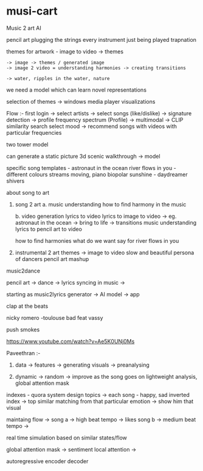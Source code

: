 # musi-cart
Music 2 art AI

pencil art
plugging the strings 
every instrument just being played
trapnation

themes for artwork - image to video -> themes

    -> image -> themes / generated image
    -> image 2 video = understanding harmonies -> creating transitions

    -> water, ripples in the water, nature

we need a model which can learn novel representations 

selection of themes -> windows media player visualizations

Flow :-
first login -> select artists -> select songs (like/dislike) -> signature detection -> profile frequency spectrum (Profile) -> multimodal -> CLIP similarity search
select mood -> recommend songs with videos with particular frequencies 

two tower model

can generate a static picture 3d scenic walkthrough -> model

specific song templates - astronaut in the ocean
river flows in you - different colours streams moving, piano
biopolar sunshine - daydreamer
shivers

about song to art

1. song 2 art
    a. music understanding
    how to find harmony in the music

    b. video generation
    lyrics to video
    lyrics to image to video -> eg. astronaut in the ocean -> bring to life -> transitions music understanding
    lyrics to pencil art to video

    how to find harmonies
    what do we want say for river flows in you
2. instrumental 2 art
    themes -> image to video
    slow and beautiful
persona of dancers
pencil art
mashup

music2dance


pencil art -> dance -> lyrics syncing in music -> 


starting as music2lyrics generator -> AI model -> app 


clap at the beats


nicky romero -toulouse
bad feat vassy

push smokes 


https://www.youtube.com/watch?v=Ae5K0UNj0Ms

Paveethran :-

1. data -> features -> generating visuals -> preanalysing

2. dynamic -> random -> improve as the song goes on
lightweight analysis, global attention mask


indexes - quora system design topics -> each song - happy, sad
inverted index -> top similar matching from that particular emotion -> show him that visual

maintaing flow ->
song a -> high beat tempo -> likes
song b -> medium beat tempo -> 


real time simulation based on similar states/flow

global attention mask -> sentiment
local attention -> 

autoregressive encoder decoder

